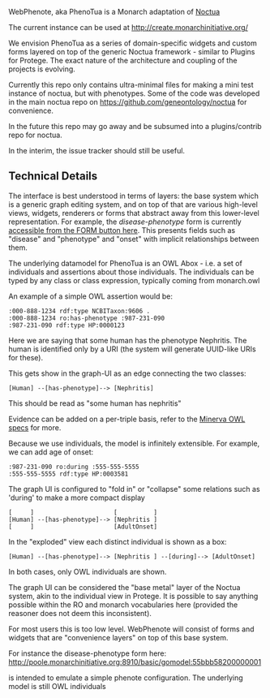 WebPhenote, aka PhenoTua is a Monarch adaptation of [Noctua](http://noctua.berkeleybop.org/)

The current instance can be used at http://create.monarchinitiative.org/

We envision PhenoTua as a series of domain-specific widgets and custom forms layered on top of the generic Noctua framework - similar to Plugins for Protege. The exact nature of the architecture and coupling of the projects is evolving.

Currently this repo only contains ultra-minimal files for making a mini test instance of noctua, but with phenotypes. Some of the code was developed in the main noctua repo on https://github.com/geneontology/noctua for convenience.

In the future this repo may go away and be subsumed into a plugins/contrib repo for noctua.

In the interim, the issue tracker should still be useful.

## Technical Details

The interface is best understood in terms of layers: the base system which is a generic graph editing system,
and on top of that are various high-level views, widgets, renderers or forms that abstract away from this lower-level representation.
For example, the *disease-phenotype* form is currently [accessible from the FORM button here](http://create.monarchinitiative.org/).
This presents fields such as "disease" and "phenotype" and "onset" with implicit relationships between them.

The underlying datamodel for PhenoTua is an OWL Abox - i.e. a set of individuals and assertions about those individuals. The individuals can be typed by any class or class expression, typically coming from monarch.owl

An example of a simple OWL assertion would be:

    :000-888-1234 rdf:type NCBITaxon:9606 .
    :000-888-1234 ro:has-phenotype :987-231-090
    :987-231-090 rdf:type HP:0000123

Here we are saying that some human has the phenotype Nephritis. The human is identified only by a URI (the system will generate UUID-like URIs for these).

This gets show in the graph-UI as an edge connecting the two classes:

    [Human] --[has-phenotype]--> [Nephritis]

This should be read as "some human has nephritis"

Evidence can be added on a per-triple basis, refer to the [Minerva OWL specs](https://github.com/geneontology/minerva/blob/master/specs/owl-model.md) for more.

Because we use individuals, the model is infinitely extensible. For example, we can add age of onset:

    :987-231-090 ro:during :555-555-5555
    :555-555-5555 rdf:type HP:0003581

The graph UI is configured to "fold in" or "collapse" some relations such as 'during' to make a more compact display

    [     ]                      [          ]
    [Human] --[has-phenotype]--> [Nephritis ]
    [     ]                      [AdultOnset]

In the "exploded" view each distinct individual is shown as a box:

    [Human] --[has-phenotype]--> [Nephritis ] --[during]--> [AdultOnset]
    
In both cases, only OWL individuals are shown.

The graph UI can be considered the "base metal" layer of the Noctua system, akin to the individual view in Protege. It is possible to say anything possible within the RO and monarch vocabularies here (provided the reasoner does not deem this inconsistent).

For most users this is too low level. WebPhenote will consist of forms and widgets that are "convenience layers" on top of this base system.

For instance the disease-phenotype form here:
http://poole.monarchinitiative.org:8910/basic/gomodel:55bbb58200000001

is intended to emulate a simple phenote configuration. The underlying model is still OWL individuals


    

